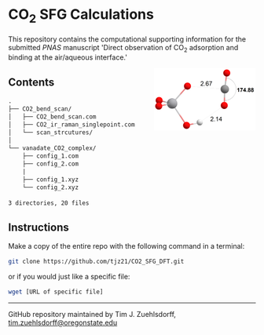 # CO<sub>2</sub> SFG Calculations

This repository contains the computational supporting information for the submitted *PNAS* manuscript 'Direct observation of CO<sub>2</sub> adsorption and binding at the air/aqueous interface.'

<img align='right' src='https://github.com/tjz21/CO2_SFG_DFT/blob/main/vanadate.png' width = "207" height = "127"> 

## Contents
```
.
├── CO2_bend_scan/
│   ├── CO2_bend_scan.com
│   ├── CO2_ir_raman_singlepoint.com
│   └── scan_strcutures/
│   
└── vanadate_CO2_complex/
    ├── config_1.com
    ├── config_2.com
    |
    ├── config_1.xyz
    └── config_2.xyz

3 directories, 20 files
```
## Instructions

Make a copy of the entire repo with the following command in a terminal:
```bash
git clone https://github.com/tjz21/CO2_SFG_DFT.git
```

or if you would just like a specific file:
```bash
wget [URL of specific file]
```


---
GitHub repository maintained by Tim J. Zuehlsdorff, tim.zuehlsdorff@oregonstate.edu
